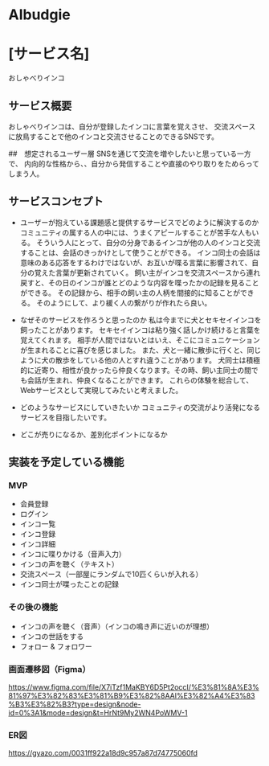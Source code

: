 # AIbudgie

# [サービス名]
おしゃべりインコ

## サービス概要
おしゃべりインコは、自分が登録したインコに言葉を覚えさせ、
交流スペースに放鳥することで他のインコと交流させることのできるSNSです。

##　想定されるユーザー層
SNSを通じて交流を増やしたいと思っている一方で、
内向的な性格から、、自分から発信することや直接のやり取りをためらってしまう人。

## サービスコンセプト
* ユーザーが抱えている課題感と提供するサービスでどのように解決するのか
コミュニティの属する人の中には、うまくアピールすることが苦手な人もいる。
そういう人にとって、自分の分身であるインコが他の人のインコと交流することは、会話のきっかけとして使うことができる。
インコ同士の会話は意味のある応答をするわけではないが、お互いが喋る言葉に影響されて、自分の覚えた言葉が更新されていく。
飼い主がインコを交流スペースから連れ戻すと、その日のインコが誰とどのような内容を喋ったかの記録を見ることができる。
その記録から、相手の飼い主の人柄を間接的に知ることができる。
そのようにして、より緩く人の繋がりが作れたら良い。

* なぜそのサービスを作ろうと思ったのか
私は今までに犬とセキセイインコを飼ったことがあります。
セキセイインコは粘り強く話しかけ続けると言葉を覚えてくれます。
相手が人間ではないとはいえ、そこにコミュニケーションが生まれることに喜びを感じました。
また、犬と一緒に散歩に行くと、同じように犬の散歩をしている他の人とすれ違うことがあります。
犬同士は積極的に近寄り、相性が良かったら仲良くなります。その時、飼い主同士の間でも会話が生まれ、仲良くなることができます。
これらの体験を総合して、Webサービスとして実現してみたいと考えました。

* どのようなサービスにしていきたいか
コミュニティの交流がより活発になるサービスを目指したいです。

* どこが売りになるか、差別化ポイントになるか

## 実装を予定している機能
### MVP
* 会員登録
* ログイン
* インコ一覧
* インコ登録
* インコ詳細
* インコに喋りかける（音声入力）
* インコの声を聴く（テキスト）
* 交流スペース（一部屋にランダムで10匹くらいが入れる）
* インコ同士が喋ったことの記録

### その後の機能
* インコの声を聴く（音声）（インコの鳴き声に近いのが理想）
* インコの世話をする
* フォロー & フォロワー

### 画面遷移図（Figma）
https://www.figma.com/file/X7iTzf1MaKBY6D5Pt2occI/%E3%81%8A%E3%81%97%E3%82%83%E3%81%B9%E3%82%8AAI%E3%82%A4%E3%83%B3%E3%82%B3?type=design&node-id=0%3A1&mode=design&t=HrNt9My2WN4PoWMV-1

### ER図
https://gyazo.com/0031ff922a18d9c957a87d74775060fd